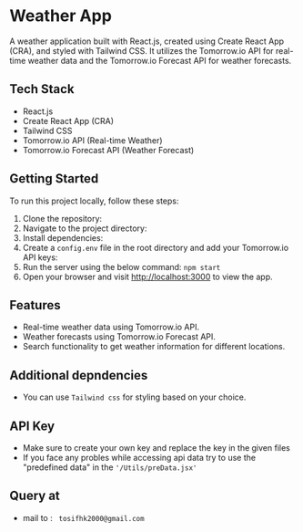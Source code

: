# Weather App

A weather application built with React.js, created using Create React App (CRA), and styled with Tailwind CSS. It utilizes the Tomorrow.io API for real-time weather data and the Tomorrow.io Forecast API for weather forecasts.

## Tech Stack

- React.js
- Create React App (CRA)
- Tailwind CSS
- Tomorrow.io API (Real-time Weather)
- Tomorrow.io Forecast API (Weather Forecast)

## Getting Started

To run this project locally, follow these steps:

1. Clone the repository:
2. Navigate to the project directory:
3. Install dependencies:
4. Create a `config.env` file in the root directory and add your Tomorrow.io API keys:
5. Run the server using the below command:
``` npm start ```
6. Open your browser and visit [http://localhost:3000](http://localhost:3000) to view the app.

## Features

- Real-time weather data using Tomorrow.io API.
- Weather forecasts using Tomorrow.io Forecast API.
- Search functionality to get weather information for different locations.

## Additional depndencies

- You can use ```Tailwind css``` for styling based on your choice.


## API Key
   - Make sure to create your own key and replace the key in the given files
   - If you face any probles while accessing api data try to use the "predefined data" in the ```'/Utils/preData.jsx'```

## Query at

- mail to : ``` tosifhk2000@gmail.com```


